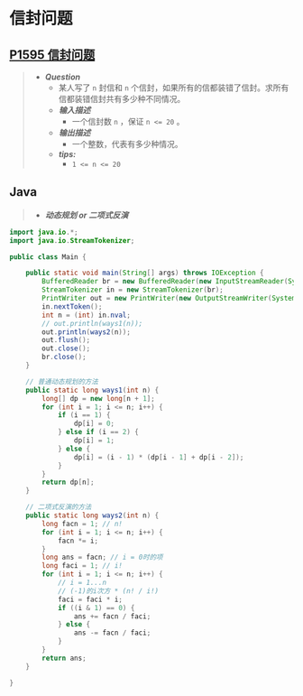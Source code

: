 # 信封问题

## [P1595 信封问题](https://www.luogu.com.cn/problem/P1595)

> - ***Question***
>   - 某人写了 `n` 封信和 `n` 个信封，如果所有的信都装错了信封。求所有信都装错信封共有多少种不同情况。
>   - ***输入描述***
>     - 一个信封数 `n` ，保证 `n <= 20` 。
>   - ***输出描述***
>     - 一个整数，代表有多少种情况。
>   - ***tips:***
>     - `1 <= n <= 20`

## Java

> - ***动态规划 or 二项式反演***

```java
import java.io.*;
import java.io.StreamTokenizer;

public class Main {

    public static void main(String[] args) throws IOException {
        BufferedReader br = new BufferedReader(new InputStreamReader(System.in));
        StreamTokenizer in = new StreamTokenizer(br);
        PrintWriter out = new PrintWriter(new OutputStreamWriter(System.out));
        in.nextToken();
        int n = (int) in.nval;
        // out.println(ways1(n));
        out.println(ways2(n));
        out.flush();
        out.close();
        br.close();
    }

    // 普通动态规划的方法
    public static long ways1(int n) {
        long[] dp = new long[n + 1];
        for (int i = 1; i <= n; i++) {
            if (i == 1) {
                dp[i] = 0;
            } else if (i == 2) {
                dp[i] = 1;
            } else {
                dp[i] = (i - 1) * (dp[i - 1] + dp[i - 2]);
            }
        }
        return dp[n];
    }

    // 二项式反演的方法
    public static long ways2(int n) {
        long facn = 1; // n!
        for (int i = 1; i <= n; i++) {
            facn *= i;
        }
        long ans = facn; // i = 0时的项
        long faci = 1; // i!
        for (int i = 1; i <= n; i++) {
            // i = 1...n
            // (-1)的i次方 * (n! / i!)
            faci = faci * i;
            if ((i & 1) == 0) {
                ans += facn / faci;
            } else {
                ans -= facn / faci;
            }
        }
        return ans;
    }

}
```
